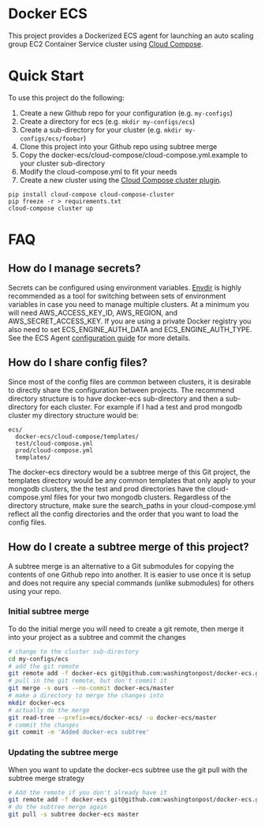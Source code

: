 # Docker ECS 
This project provides a Dockerized ECS agent for launching an auto scaling group EC2 Container Service cluster using [Cloud Compose](http://github.com/cloud-compose).

# Quick Start
To use this project do the following:

1. Create a new Github repo for your configuration (e.g. `my-configs`)
1. Create a directory for ecs (e.g. `mkdir my-configs/ecs`)
1. Create a sub-directory for your cluster (e.g. `mkdir my-configs/ecs/foobar`)
1. Clone this project into your Github repo using subtree merge
1. Copy the docker-ecs/cloud-compose/cloud-compose.yml.example to your cluster sub-directory
1. Modify the cloud-compose.yml to fit your needs
1. Create a new cluster using the [Cloud Compose cluster plugin](https://github.com/cloud-compose/cloud-compose-cluster).
```
pip install cloud-compose cloud-compose-cluster
pip freeze -r > requirements.txt
cloud-compose cluster up
```

# FAQ
## How do I manage secrets?
Secrets can be configured using environment variables. [Envdir](https://pypi.python.org/pypi/envdir) is highly recommended as a tool for switching between sets of environment variables in case you need to manage multiple clusters.
At a minimum you will need AWS_ACCESS_KEY_ID, AWS_REGION, and AWS_SECRET_ACCESS_KEY. If you are using a private Docker registry you also need to set ECS_ENGINE_AUTH_DATA and ECS_ENGINE_AUTH_TYPE. See the ECS Agent [configuration guide](http://docs.aws.amazon.com/AmazonECS/latest/developerguide/ecs-agent-config.html) for more details.

## How do I share config files?
Since most of the config files are common between clusters, it is desirable to directly share the configuration between projects. The recommend directory structure is to have docker-ecs sub-directory and then a sub-directory for each cluster. For example if I had a test and prod mongodb cluster my directory structure would be:

```
ecs/
  docker-ecs/cloud-compose/templates/
  test/cloud-compose.yml
  prod/cloud-compose.yml
  templates/
```

The docker-ecs directory would be a subtree merge of this Git project, the templates directory would be any common templates that only apply to your mongodb clusters, the the test and prod directories have the cloud-compose.yml files for your two mongodb clusters. Regardless of the directory structure, make sure the search_paths in your cloud-compose.yml reflect all the config directories and the order that you want to load the config files.

## How do I create a subtree merge of this project?
A subtree merge is an alternative to a Git submodules for copying the contents of one Github repo into another. It is easier to use once it is setup and does not require any special commands (unlike submodules) for others using your repo.

### Initial subtree merge
To do the initial merge you will need to create a git remote, then merge it into your project as a subtree and commit the changes

```bash
# change to the cluster sub-directory
cd my-configs/ecs
# add the git remote
git remote add -f docker-ecs git@github.com:washingtonpost/docker-ecs.git
# pull in the git remote, but don't commit it
git merge -s ours --no-commit docker-ecs/master
# make a directory to merge the changes into
mkdir docker-ecs
# actually do the merge
git read-tree --prefix=ecs/docker-ecs/ -u docker-ecs/master
# commit the changes
git commit -m 'Added docker-ecs subtree'
```

### Updating the subtree merge
When you want to update the docker-ecs subtree use the git pull with the subtree merge strategy

```bash
# Add the remote if you don't already have it
git remote add -f docker-ecs git@github.com:washingtonpost/docker-ecs.git
# do the subtree merge again
git pull -s subtree docker-ecs master
```

